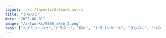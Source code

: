 ```yaml
---
layout: ../../layouts/Artwork.astro
title: "うちのこ"
date: "2025-08-01"
image: "/artworks/0556_skeb_2.png"
tags: ["ヘイミル・ロゥ","ドラネー", "伺か", "ドラゴンガール", "うちのこ", "つの", "オリジナル","お気に入り"]
---
```


